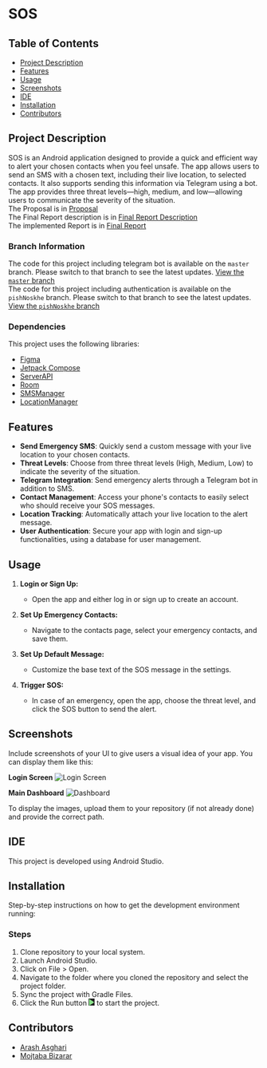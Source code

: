 # SOS

## Table of Contents
- [Project Description](#project-description)
- [Features](#features)
- [Usage](#usage)
- [Screenshots](#screenshots)
- [IDE](#ide)
- [Installation](#installation)
- [Contributors](#contributors)

## Project Description
SOS is an Android application designed to provide a quick and efficient way to alert your chosen contacts when you feel unsafe. The app allows users to send an SMS with a chosen text, including their live location, to selected contacts. It also supports sending this information via Telegram using a bot. The app provides three threat levels—high, medium, and low—allowing users to communicate the severity of the situation. <br />
The Proposal is in [Proposal](./Proposal.pdf) <br />
The Final Report description is in [Final Report Description](./FinalReport.pdf) <br />
The implemented Report is in [Final Report](./FinalReport_9931005_9931007_9931061.pdf)

### Branch Information
The code for this project including telegram bot is available on the `master` branch. Please switch to that branch to see the latest updates.
[View the `master` branch](https://github.com/MM-Nazari/Android-programming-Final-Project/tree/master) <br />
The code for this project including authentication is available on the `pishNoskhe` branch. Please switch to that branch to see the latest updates.
[View the `pishNoskhe` branch](https://github.com/MM-Nazari/Android-programming-Final-Project/tree/pishNoskhe) <br />

### Dependencies
This project uses the following libraries:
- [Figma](https://www.figma.com/)
- [Jetpack Compose](https://developer.android.com/jetpack/compose)
- [ServerAPI](https://pymongo.readthedocs.io/en/stable/api/pymongo/server_api.html)
- [Room](https://developer.android.com/training/data-storage/room/)
- [SMSManager](https://developer.android.com/reference/android/telephony/SmsManager)
- [LocationManager](https://developer.android.com/reference/android/location/Location)

## Features
- **Send Emergency SMS**: Quickly send a custom message with your live location to your chosen contacts.
- **Threat Levels**: Choose from three threat levels (High, Medium, Low) to indicate the severity of the situation.
- **Telegram Integration**: Send emergency alerts through a Telegram bot in addition to SMS.
- **Contact Management**: Access your phone's contacts to easily select who should receive your SOS messages.
- **Location Tracking**: Automatically attach your live location to the alert message.
- **User Authentication**: Secure your app with login and sign-up functionalities, using a database for user management.

## Usage
1. **Login or Sign Up:**
   - Open the app and either log in or sign up to create an account.
   
2. **Set Up Emergency Contacts:**
   - Navigate to the contacts page, select your emergency contacts, and save them.

3. **Set Up Default Message:**
   - Customize the base text of the SOS message in the settings.

4. **Trigger SOS:**
   - In case of an emergency, open the app, choose the threat level, and click the SOS button to send the alert.

## Screenshots
Include screenshots of your UI to give users a visual idea of your app. You can display them like this:

**Login Screen**
![Login Screen](path_to_screenshot/login.png)

**Main Dashboard**
![Dashboard](path_to_screenshot/dashboard.png)

To display the images, upload them to your repository (if not already done) and provide the correct path.

## IDE
This project is developed using Android Studio.

## Installation
Step-by-step instructions on how to get the development environment running:

### Steps
1. Clone repository to your local system.
2. Launch Android Studio.
3. Click on File > Open.
4. Navigate to the folder where you cloned the repository and select the project folder.
5. Sync the project with Gradle Files.
6. Click the Run button ![Run Image](./Visual-Studio_Run.PNG) to start the project.

## Contributors
- [Arash Asghari](https://github.com/arashari44)
- [Mojtaba Bizarar](https://github.com/mojtababizarar)


